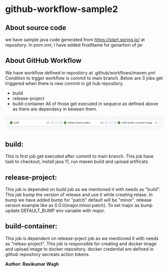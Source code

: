 # github-workflow-sample2

## About source code
we have sample java code generated from https://start.spring.io/ at repository.
In pom.xml, I have added finalName for genartion of jar

## About GitHub Workflow
We have workflow defined in repository at .github/workflows/maven.yml
Condition to trgger workflow is commit to main branch.
Below are 3 jobs get triggered when there is new commit in git hub repository.
- build
- release-project
- build-container
All of those get executed in sequece as defined above as there are dependecy in beween them.

![](images/jobs.png)

## build:
This is first job get executed after commit to main branch. This job have task to checkout, install java 11, run maven build and upload artificats.

## release-project:
This job is depended on build job as we mentioned it with needs as "build". This job bump the version of release and use it while creating relase. In bump we have added bump for "patch" default will be "minor". release version example like as 0.0.0(major.minor.patch). To set major as bump update DEFAULT_BUMP env variable with major.

## build-container:
This job is dependent on release-prject job as we mentioned it with needs as "releas-project". This job is responsible for creating and docker image and upload image to docker repository. docker credential are defined in github repository secreats action tokens.


**Author: Ravikumar Wagh**
